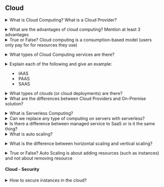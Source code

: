 ## Cloud

<details>
<summary>What is Cloud Computing? What is a Cloud Provider?</summary><br><b>

Cloud computing refers to the delivery of on-demand computing services 
over the internet on a pay-as-you-go basis.

In simple words, Cloud computing is a service that lets you use any computing
service such as a server, storage, networking, databases, and intelligence, 
right through your browser without owning anything. You can do anything you 
can think of unless it doesn’t require you to stay close to your hardware.

Cloud service providers are companies that establish public clouds, manage private clouds, or offer on-demand cloud computing components (also known as cloud computing services) like Infrastructure-as-a-Service (IaaS), Platform-as-a-Service (PaaS), and Software-as-a-Service(SaaS). Cloud services can reduce business process costs when compared to on-premise IT.
</b></details>

<details>
<summary>What are the advantages of cloud computing? Mention at least 3 advantages</summary><br><b>

* Pay as you go: you are paying only for what you are using. No upfront payments and payment stops when resources are no longer used.
* Scalable: resources are scaled down or up based on demand
* High availability: resources and applications provide seamless experience, even when some services are down
* Disaster recovery 
</b></details>

<details>
<summary>True or False? Cloud computing is a consumption-based model (users only pay for for resources they use)</summary><br><b>

True
</b></details>

<details>
<summary>What types of Cloud Computing services are there?</summary><br><b>

IAAS - Infrastructure as a Service
PAAS - Platform as a Service
SAAS - Software as a Service
</b></details>

<details>
<summary>Explain each of the following and give an example:

  * IAAS
  * PAAS
  * SAAS</summary><br><b>
  * IAAS - Users have control over complete Operating System and don't need to worry about the physical resources, which is managed by Cloud Service Provider.
  * PAAS - CLoud Service Provider takes care of Operating System, Middlewares and users only need to focus on our Data and Application.
  * SAAS - A cloud based method to provide software to users, software logics running on cloud, can be run on-premises or managed by Cloud Service Provider.
</b></details>

<details>
<summary>What types of clouds (or cloud deployments) are there?</summary><br><b>

  * Public - Cloud services sharing computing resources among multiple customers
  * Private - Cloud services having computing resources limited to specific customer or organization, managed by third party or organizations itself
  * Hybrid - Combination of public and private clouds
</b></details>

<details>
<summary>What are the differences between Cloud Providers and On-Premise solution?</summary><br><b>

In cloud providers, someone else owns and manages the hardware, hire the relevant infrastructure teams and pays for real-estate (for both hardware and people). You can focus on your business.

In On-Premise solution, it's quite the opposite. You need to take care of hardware, infrastructure teams and pay for everything which can be quite expensive. On the other hand it's tailored to your needs.
</b></details>

<details>
<summary>What is Serverless Computing?</summary><br><b>

The main idea behind serverless computing is that you don't need to manage the creation and configuration of server. All you need to focus on is splitting your app into multiple functions which will be triggered by some actions.

It's important to note that:

* Serverless Computing is still using servers. So saying there are no servers in serverless computing is completely wrong
* Serverless Computing allows you to have a different paying model. You basically pay only when your functions are running and not when the VM or containers are running as in other payment models
</b></details>

<details>
<summary>Can we replace any type of computing on servers with serverless?</summary><br><b>
</b></details>

<details>
<summary>Is there a difference between managed service to SaaS or is it the same thing?</summary><br><b>
</b></details>

<details>
<summary>What is auto scaling?</summary><br><b>

AWS definition: "AWS Auto Scaling monitors your applications and automatically adjusts capacity to maintain steady, predictable performance at the lowest possible cost"

Read more about auto scaling [here](https://aws.amazon.com/autoscaling)
</b></details>

<details>
<summary>What is the difference between horizontal scaling and vertical scaling?</summary><br><b>

[AWS Docs](https://wa.aws.amazon.com/wellarchitected/2020-07-02T19-33-23/wat.concept.horizontal-scaling.en.html):

A "horizontally scalable" system is one that can increase capacity by adding more computers to the system. This is in contrast to a "vertically scalable" system, which is constrained to running its processes on only one computer; in such systems the only way to increase performance is to add more resources into one computer in the form of faster (or more) CPUs, memory or storage.

Horizontally scalable systems are oftentimes able to outperform vertically scalable systems by enabling parallel execution of workloads and distributing those across many different computers.
</b></details>

<details>
<summary>True or False? Auto Scaling is about adding resources (such as instances) and not about removing resource</summary><br><b>

False. Auto scaling adjusts capacity and this can mean removing some resources based on usage and performances.
</b></details>

#### Cloud - Security

<details>
<summary>How to secure instances in the cloud?</summary><br><b>

  * Instance should have minimal permissions needed. You don't want an instance-level incident to become an account-level incident
  * Instances should be accessed through load balancers or bastion hosts. In other words, they should be off the internet (in a private subnet behind a NAT). 
  * Using latest OS images with your instances (or at least apply latest patches)
  </b></details>